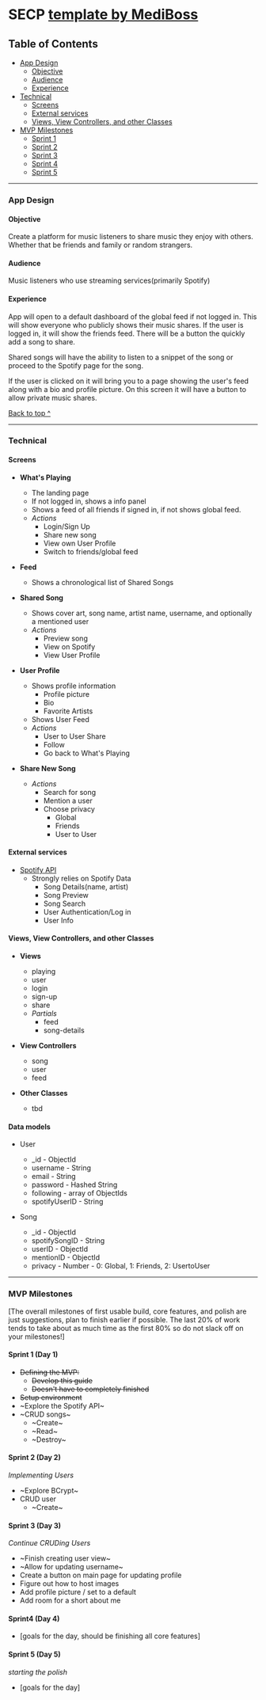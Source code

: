 # SECP [template by MediBoss](https://github.com/MediBoss/SECP)

## Table of Contents
  * [App Design](#app-design)
    * [Objective](#objective)
    * [Audience](#audience)
    * [Experience](#experience)
  * [Technical](#technical)
    * [Screens](#Screens)
    * [External services](#external-services)
    * [Views, View Controllers, and other Classes](#Views-View-Controllers-and-other-Classes)
  * [MVP Milestones](#mvp-milestones)
    * [Sprint 1](#Day-1)
    * [Sprint 2](#Day-2)
    * [Sprint 3](#Day-3)
    * [Sprint 4](#Day-4)
    * [Sprint 5](#Day-5)

---

### App Design

#### Objective
Create a platform for music listeners to share music they enjoy with others. Whether that be friends and family or random strangers.

#### Audience
Music listeners who use streaming services(primarily Spotify)

#### Experience
App will open to a default dashboard of the global feed if not logged in. This will show everyone who publicly shows their music shares.  If the user is logged in, it will show the friends feed. There will be a button the quickly add a song to share.

Shared songs will have the ability to listen to a snippet of the song or proceed to the Spotify page for the song.

If the user is clicked on it will bring you to a page showing the user's feed along with a bio and profile picture.  On this screen it will have a button to allow private music shares.




[Back to top ^](#)

---

### Technical


#### Screens
* __What's Playing__
    * The landing page
    * If not logged in, shows a info panel
    * Shows a feed of all friends if signed in, if not shows global feed.
    * *Actions*
        * Login/Sign Up
        * Share new song
        * View own User Profile
        * Switch to friends/global feed


* __Feed__
    * Shows a chronological list of Shared Songs


* __Shared Song__
    * Shows cover art, song name, artist name, username, and optionally a mentioned user
    * *Actions*
        * Preview song
        * View on Spotify
        * View User Profile


* __User Profile__
    * Shows profile information
        * Profile picture
        * Bio
        * Favorite Artists
    * Shows User Feed
    * *Actions*
        * User to User Share
        * Follow
        * Go back to What's Playing


* __Share New Song__
    * *Actions*
        * Search for song
        * Mention a user
        * Choose privacy
            * Global
            * Friends
            * User to User


#### External services
* [Spotify API](https://developer.spotify.com/documentation/web-api/)
    * Strongly relies on Spotify Data
        * Song Details(name, artist)
        * Song Preview
        * Song Search
        * User Authentication/Log in
        * User Info


#### Views, View Controllers, and other Classes
* **Views**
    * playing
    * user
    * login
    * sign-up
    * share
    * _Partials_
        * feed
        * song-details


* **View Controllers**
    * song
    * user
    * feed


* **Other Classes**
  * tbd


#### Data models
* User
    * \_id - ObjectId
    * username - String
    * email - String
    * password - Hashed String
    * following - array of ObjectIds
    * spotifyUserID - String


* Song
    * \_id - ObjectId
    * spotifySongID - String
    * userID - ObjectId
    * mentionID - ObjectId
    * privacy - Number - 0: Global, 1: Friends, 2: UsertoUser


----

### MVP Milestones
[The overall milestones of first usable build, core features, and polish are just suggestions, plan to finish earlier if possible. The last 20% of work tends to take about as much time as the first 80% so do not slack off on your milestones!]

#### Sprint 1 (Day 1)

* ~~Defining the MVP:~~
    * ~~Develop this guide~~
    * ~~Doesn't have to completely finished~~
* ~~Setup environment~~
* ~Explore the Spotify API~
* ~CRUD songs~
    * ~Create~
    * ~Read~
    * ~Destroy~


#### Sprint 2 (Day 2)
_Implementing Users_
* ~Explore BCrypt~
* CRUD user
    * ~Create~


#### Sprint 3 (Day 3)
_Continue CRUDing Users_
* ~Finish creating user view~
* ~Allow for updating username~
* Create a button on main page for updating profile
* Figure out how to host images
* Add profile picture / set to a default
* Add room for a short about me

#### Sprint4 (Day 4)
* [goals for the day, should be finishing all core features]

#### Sprint 5 (Day 5)
_starting the polish_
* [goals for the day]
